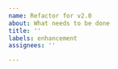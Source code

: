 ```yaml
---
name: Refactor for v2.0
about: What needs to be done
title: ''
labels: enhancement
assignees: ''

---
```




